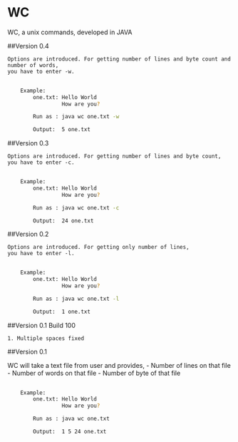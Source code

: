 # WC
WC, a unix commands, developed in JAVA

##Version 0.4
	
	Options are introduced. For getting number of lines and byte count and number of words,
	you have to enter -w.

```sh
	
	Example:
		one.txt: Hello World
				 How are you?

		Run as : java wc one.txt -w

		Output:	 5 one.txt

```

##Version 0.3
	
	Options are introduced. For getting number of lines and byte count,
	you have to enter -c.

```sh
	
	Example:
		one.txt: Hello World
				 How are you?

		Run as : java wc one.txt -c

		Output:	 24 one.txt

```

##Version 0.2
	
	Options are introduced. For getting only number of lines,
	you have to enter -l.

```sh
	
	Example:
		one.txt: Hello World
				 How are you?

		Run as : java wc one.txt -l

		Output:	 1 one.txt

```

##Version 0.1 Build 100

	1. Multiple spaces fixed

##Version 0.1

WC will take a text file from user and provides,
		- Number of lines on that file
		- Number of words on that file
		- Number of byte of that file

```sh
	
	Example:
		one.txt: Hello World
				 How are you?

		Run as : java wc one.txt

		Output:	 1 5 24 one.txt

```


